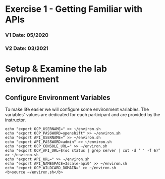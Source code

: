 # Exercise 1 - Getting Familiar with APIs
### V1 Date: 05/2020
### V2 Date: 03/2021



# Setup & Examine the lab environment
## Configure Environment Variables
To make life easier we will configure some environment variables.
The variables' values are dedicated for each participant and are provided by the instructor.

```
echo "export OCP_USERNAME=" >> ~/environ.sh
echo "export OCP_PASSWORD=openshift" >> ~/environ.sh
echo "export API_USERNAME=” >> ~/environ.sh
echo "export API_PASSWORD=admin" >> ~/environ.sh
echo "export OCP_CONSOLE_URL=" >> ~/environ.sh
echo "export OCP_API_URL=$(oc status | grep server | cut -d ‘ ‘ -f 6)” >> ~/environ.sh
echo "export API_URL=" >> ~/environ.sh
echo "export API_NAMESPACE=3scale-api0" >> ~/environ.sh
echo "export OCP_WILDCARD_DOMAIN=" >> ~/environ.sh
<b>source ~/environ.sh</b>
```


